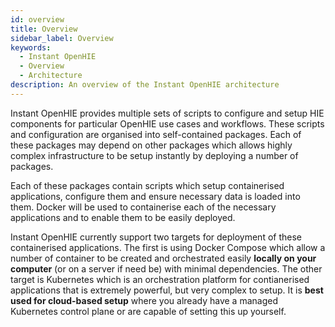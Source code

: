 ```yaml
---
id: overview
title: Overview
sidebar_label: Overview
keywords:
  - Instant OpenHIE
  - Overview
  - Architecture
description: An overview of the Instant OpenHIE architecture
---
```


Instant OpenHIE provides multiple sets of scripts to configure and setup HIE components for particular OpenHIE use cases and workflows. These scripts and configuration are organised into self-contained packages. Each of these packages may depend on other packages which allows highly complex infrastructure to be setup instantly by deploying a number of packages.

Each of these packages contain scripts which setup containerised applications, configure them and ensure necessary data is loaded into them. Docker will be used to containerise each of the necessary applications and to enable them to be easily deployed.

Instant OpenHIE currently support two targets for deployment of these containerised applications. The first is using Docker Compose which allow a number of container to be created and orchestrated easily **locally on your computer** (or on a server if need be) with minimal dependencies. The other target is Kubernetes which is an orchestration platform for contianerised applications that is extremely powerful, but very complex to setup. It is **best used for cloud-based setup** where you already have a managed Kubernetes control plane or are capable of setting this up yourself.
